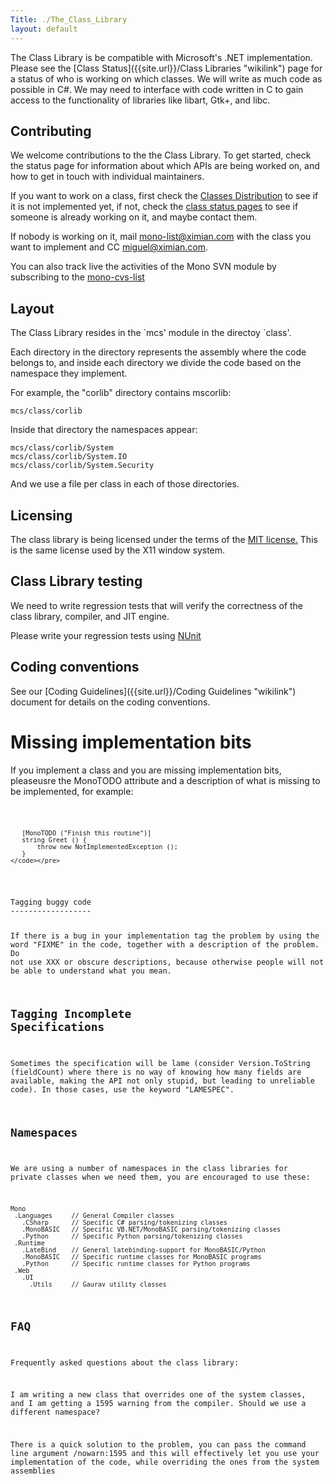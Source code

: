 ```yaml
---
Title: ./The_Class_Library
layout: default
---
```


The Class Library is be compatible with Microsoft's .NET implementation.
Please see the [Class Status]({{site.url}}/Class Libraries "wikilink") page for a
status of who is working on which classes. We will write as much code as
possible in C\#. We may need to interface with code written in C to gain
access to the functionality of libraries like libart, Gtk+, and libc.

Contributing
------------

We welcome contributions to the the Class Library. To get started, check
the status page for information about which APIs are being worked on,
and how to get in touch with individual maintainers.

If you want to work on a class, first check the [Classes
Distribution]({{site.url}}/Downloads "wikilink") to see if it is not implemented yet,
if not, check the [class status
pages](Resources#{{site.url}}/Class_status_pages_for_Mono "wikilink") to see if
someone is already working on it, and maybe contact them.

If nobody is working on it, mail <mono-list@ximian.com> with the class
you want to implement and CC <miguel@ximian.com>.

You can also track live the activities of the Mono SVN module by
subscribing to the
[mono-cvs-list](http://lists.ximian.com/mailman/listinfo/mono-cvs-list)

Layout
------

The Class Library resides in the \`mcs' module in the directoy \`class'.

Each directory in the directory represents the assembly where the code
belongs to, and inside each directory we divide the code based on the
namespace they implement.

For example, the "corlib" directory contains mscorlib:

`mcs/class/corlib`

Inside that directory the namespaces appear:

`mcs/class/corlib/System`\
`mcs/class/corlib/System.IO`\
`mcs/class/corlib/System.Security`

And we use a file per class in each of those directories.

Licensing
---------

The class library is being licensed under the terms of the [MIT
license.](http://www.opensource.org/licenses/mit-license.html) This is
the same license used by the X11 window system.

Class Library testing
---------------------

We need to write regression tests that will verify the correctness of
the class library, compiler, and JIT engine.

Please write your regression tests using
[NUnit](http://nunit.sourceforge.net)

Coding conventions
------------------

See our [Coding Guidelines]({{site.url}}/Coding Guidelines "wikilink") document for
details on the coding conventions.

Missing implementation bits
===========================

If you implement a class and you are missing implementation bits,
pleaseusre the MonoTODO attribute and a description of what is missing
to be implemented, for example:

<div class="csharp">
    <pre><code>

       [MonoTODO ("Finish this routine")]
       string Greet () {
           throw new NotImplementedException ();
       }
    </code></pre>

</div>
Tagging buggy code
------------------

If there is a bug in your implementation tag the problem by using the
word "FIXME" in the code, together with a description of the problem. Do
not use XXX or obscure descriptions, because otherwise people will not
be able to understand what you mean.

Tagging Incomplete Specifications
---------------------------------

Sometimes the specification will be lame (consider Version.ToString
(fieldCount) where there is no way of knowing how many fields are
available, making the API not only stupid, but leading to unreliable
code). In those cases, use the keyword "LAMESPEC".

Namespaces
----------

We are using a number of namespaces in the class libraries for private
classes when we need them, you are encouraged to use these:

    Mono
     .Languages     // General Compiler classes
       .CSharp      // Specific C# parsing/tokenizing classes
       .MonoBASIC   // Specific VB.NET/MonoBASIC parsing/tokenizing classes
       .Python      // Specific Python parsing/tokenizing classes
     .Runtime
       .LateBind    // General latebinding-support for MonoBASIC/Python
       .MonoBASIC   // Specific runtime classes for MonoBASIC programs
       .Python      // Specific runtime classes for Python programs
     .Web
       .UI
         .Utils     // Gaurav utility classes

FAQ
---

Frequently asked questions about the class library:

I am writing a new class that overrides one of the system classes, and I
am getting a 1595 warning from the compiler. Should we use a different
namespace?

There is a quick solution to the problem, you can pass the command line
argument /nowarn:1595 and this will effectively let you use your
implementation of the code, while overriding the ones from the system
assemblies
